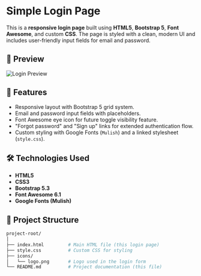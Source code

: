 # Simple Login Page

This is a **responsive login page** built using **HTML5**, **Bootstrap 5**, **Font Awesome**, and custom **CSS**. The page is styled with a clean, modern UI and includes user-friendly input fields for email and password.

## 📸 Preview

![Login Preview]()

## 🚀 Features

- Responsive layout with Bootstrap 5 grid system.
- Email and password input fields with placeholders.
- Font Awesome eye icon for future toggle visibility feature.
- "Forgot password" and "Sign up" links for extended authentication flow.
- Custom styling with Google Fonts (`Mulish`) and a linked stylesheet (`style.css`).

## 🛠️ Technologies Used

- **HTML5**
- **CSS3**
- **Bootstrap 5.3**
- **Font Awesome 6.1**
- **Google Fonts (Mulish)**

## 📂 Project Structure

```bash
project-root/
│
├── index.html         # Main HTML file (this login page)
├── style.css          # Custom CSS for styling
├── icons/
│   └── logo.png       # Logo used in the login form
└── README.md          # Project documentation (this file)